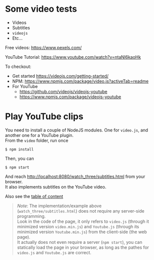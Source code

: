 # Some video tests
- Videos
- Subtitles
- `videojs`
- Etc...

Free videos: <https://www.pexels.com/>

YouTube Tutorial: <https://www.youtube.com/watch?v=ntaNl6kaoHk>

To checkout:
- Get started <https://videojs.com/getting-started/>
- NPM: <https://www.npmjs.com/package/video.js?activeTab=readme>
- For YouTube
  - <https://github.com/videojs/videojs-youtube>
  - <https://www.npmjs.com/package/videojs-youtube>


# Play YouTube clips
You need to install a couple of NodeJS modules. One for `video.js`, and another one for a YouTube plugin.  
From the `video` folder, run once
```
$ npm install
```
Then, you can
```
$ npm start
```
And reach [http://localhost:8080/watch_three/subtitles.html](http://localhost:8080/watch_three/subtitles.html) from your browser.  
It also implements subtitles on the YouTube video.

Also see the [table of content](http://localhost:8080/index.html)

> _Note_: The implementation/example above (`watch_three/subtitles.html`) does not require any server-side programming.  
> Look in the code of the page, it only refers to `video.js` (through it minimized version `video.min.js`) and `Youtube.js` (through its minimized 
> version `Youtube.min.js`) from the client-side (the web page).  
> It actually does not even require a server (`npm start`), you can statically load the page in your browser, as long as the pathes for `video.js` and `Youtube.js` are correct.

